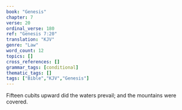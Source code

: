 ```yaml
---
book: "Genesis"
chapter: 7
verse: 20
ordinal_verse: 180
ref: "Genesis 7:20"
translation: "KJV"
genre: "Law"
word_count: 12
topics: []
cross_references: []
grammar_tags: [conditional]
thematic_tags: []
tags: ["Bible","KJV","Genesis"]
---
```

Fifteen cubits upward did the waters prevail; and the mountains were covered.
